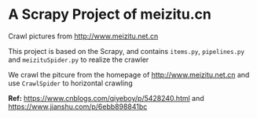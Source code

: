 # A Scrapy Project of meizitu.cn

Crawl pictures from http://www.meizitu.net.cn

This project is based on the Scrapy, and contains `items.py`, `pipelines.py` and `meizituSpider.py` to realize the crawler

We crawl the pitcure from the homepage of http://www.meizitu.net.cn and use `CrawlSpider` to horizontal crawling

**Ref:** https://www.cnblogs.com/qiyeboy/p/5428240.html and https://www.jianshu.com/p/6ebb898841bc
